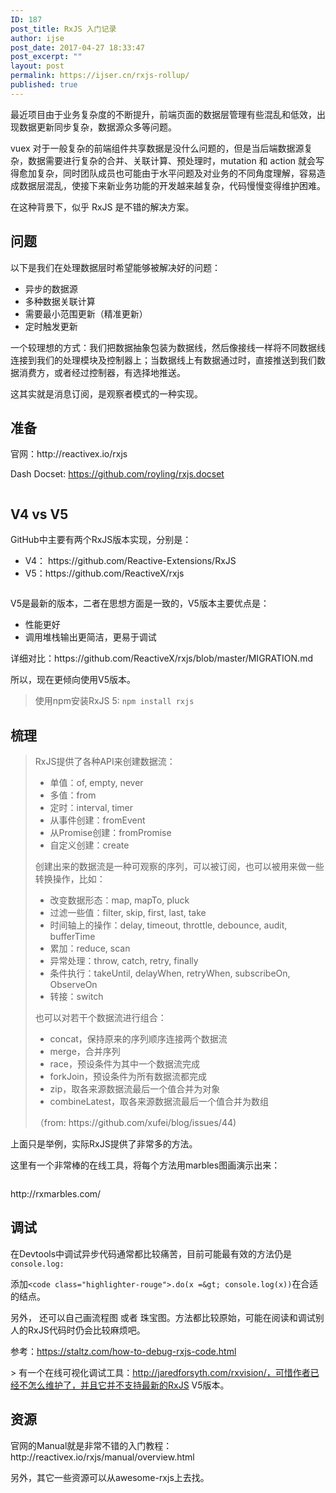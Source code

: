 ```yaml
---
ID: 187
post_title: RxJS 入门记录
author: ijse
post_date: 2017-04-27 18:33:47
post_excerpt: ""
layout: post
permalink: https://ijser.cn/rxjs-rollup/
published: true
---
```

最近项目由于业务复杂度的不断提升，前端页面的数据层管理有些混乱和低效，出现数据更新同步复杂，数据源众多等问题。

vuex 对于一般复杂的前端组件共享数据是没什么问题的，但是当后端数据源复杂，数据需要进行复杂的合并、关联计算、预处理时，mutation 和 action 就会写得愈加复杂，同时团队成员也可能由于水平问题及对业务的不同角度理解，容易造成数据层混乱，使接下来新业务功能的开发越来越复杂，代码慢慢变得维护困难。

在这种背景下，似乎 RxJS 是不错的解决方案。

<!--more-->
<h2>问题</h2>
以下是我们在处理数据层时希望能够被解决好的问题：
<ul>
 	<li>异步的数据源</li>
 	<li>多种数据关联计算</li>
 	<li>需要最小范围更新（精准更新）</li>
 	<li>定时触发更新</li>
</ul>
一个较理想的方式：我们把数据抽象包装为数据线，然后像接线一样将不同数据线连接到我们的处理模块及控制器上；当数据线上有数据通过时，直接推送到我们数据消费方，或者经过控制器，有选择地推送。

这其实就是消息订阅，是观察者模式的一种实现。
<h2>准备</h2>
官网：http://reactivex.io/rxjs

Dash Docset: https://github.com/royling/rxjs.docset
<p id="JuCraDs"><img class="alignnone size-full wp-image-191 " src="https://ijser.cn/wp-content/uploads/2017/04/img_5901888379484.png" alt="" /></p>

<h2>V4 vs V5</h2>
GitHub中主要有两个RxJS版本实现，分别是：
<ul>
 	<li>V4： https://github.com/Reactive-Extensions/RxJS</li>
 	<li>V5：https://github.com/ReactiveX/rxjs
<p id="wlHVZCg"><img class="alignnone size-full wp-image-193 " src="https://ijser.cn/wp-content/uploads/2017/04/img_5901c770e13e6.png" alt="" /></p>
</li>
</ul>
V5是最新的版本，二者在思想方面是一致的，V5版本主要优点是：
<ul>
 	<li>性能更好</li>
 	<li>调用堆栈输出更简洁，更易于调试</li>
</ul>
详细对比：https://github.com/ReactiveX/rxjs/blob/master/MIGRATION.md

所以，现在更倾向使用V5版本。
<blockquote>使用npm安装RxJS 5: <code>npm install rxjs</code></blockquote>
<h2>梳理</h2>
<blockquote>RxJS提供了各种API来创建数据流：
<ul>
 	<li>单值：of, empty, never</li>
 	<li>多值：from</li>
 	<li>定时：interval, timer</li>
 	<li>从事件创建：fromEvent</li>
 	<li>从Promise创建：fromPromise</li>
 	<li>自定义创建：create</li>
</ul>
创建出来的数据流是一种可观察的序列，可以被订阅，也可以被用来做一些转换操作，比如：
<ul>
 	<li>改变数据形态：map, mapTo, pluck</li>
 	<li>过滤一些值：filter, skip, first, last, take</li>
 	<li>时间轴上的操作：delay, timeout, throttle, debounce, audit, bufferTime</li>
 	<li>累加：reduce, scan</li>
 	<li>异常处理：throw, catch, retry, finally</li>
 	<li>条件执行：takeUntil, delayWhen, retryWhen, subscribeOn, ObserveOn</li>
 	<li>转接：switch</li>
</ul>
也可以对若干个数据流进行组合：
<ul>
 	<li>concat，保持原来的序列顺序连接两个数据流</li>
 	<li>merge，合并序列</li>
 	<li>race，预设条件为其中一个数据流完成</li>
 	<li>forkJoin，预设条件为所有数据流都完成</li>
 	<li>zip，取各来源数据流最后一个值合并为对象</li>
 	<li>combineLatest，取各来源数据流最后一个值合并为数组</li>
</ul>
（from: https://github.com/xufei/blog/issues/44)</blockquote>
上面只是举例，实际RxJS提供了非常多的方法。

这里有一个非常棒的在线工具，将每个方法用marbles图画演示出来：
<p id="fjcWFRQ"><img class="alignnone size-full wp-image-200 " src="https://ijser.cn/wp-content/uploads/2017/04/img_5901e60e51254.png" alt="" /></p>
http://rxmarbles.com/
<h2>调试</h2>
在Devtools中调试异步代码通常都比较痛苦，目前可能最有效的方法仍是<code>console.log:</code>

添加`<code class="highlighter-rouge">.do(x =&gt; console.log(x))`在合适的结点。</code>

另外， 还可以自己画流程图 或者 珠宝图。方法都比较原始，可能在阅读和调试别人的RxJS代码时仍会比较麻烦吧。

参考：https://staltz.com/how-to-debug-rxjs-code.html

&gt; 有一个在线可视化调试工具：http://jaredforsyth.com/rxvision/，可惜作者已经不怎么维护了，并且它并不支持最新的RxJS V5版本。
<h2>资源</h2>
官网的Manual就是非常不错的入门教程：http://reactivex.io/rxjs/manual/overview.html

另外，其它一些资源可以从awesome-rxjs上去找。